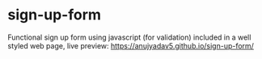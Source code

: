 # sign-up-form

Functional sign up form using javascript (for validation) included in a well styled web page, live preview: https://anujyadav5.github.io/sign-up-form/
